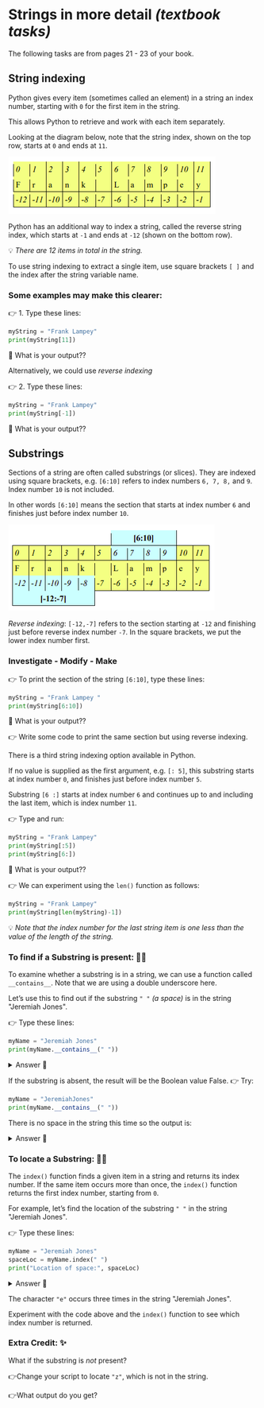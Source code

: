 # Strings in more detail _(textbook tasks)_ 
The following tasks are from pages 21 - 23 of your book.


## String indexing
Python gives every item (sometimes called an element) in a 
string an index number, starting with `0` for the first item in the string. 

This allows Python to retrieve and work with each item separately.

Looking at the diagram below, note that the string index, 
shown on the top row, starts at `0` and ends at `11`. 

![image](image.png)

Python has an additional way to index a string, called the reverse string index, which starts at ``-1`` and ends at ``-12`` (shown on the bottom row). 

💡 _There are 12 items in total in the string._

To use string indexing to extract a single item, use square 
brackets `[ ]` and the index after the string variable name. 

### Some examples may make this clearer:

👉 1. Type these lines:
````py
myString = "Frank Lampey"
print(myString[11])
````
🤔 What is your output??

Alternatively, we could use _reverse indexing_

👉 2. Type these lines:
````py
myString = "Frank Lampey"
print(myString[-1])
````
🤔 What is your output??

## Substrings
Sections of a string are often called substrings (or slices). 
They are indexed using square brackets, e.g. ``[6:10]`` refers to index numbers ``6, 7, 8,`` and ``9``. 
Index number ``10`` is not included. 

In other words ``[6:10]`` means the section that starts 
at index number ``6`` and finishes just before index number ``10``.

![image](image_2.png)

_Reverse indexing_: ``[-12,-7]`` refers to the section starting at ``-12`` and finishing just before reverse index number ``-7``. In the square brackets, we put the lower index number first.

### Investigate - Modify - Make
  
👉 To print the section of the string ``[6:10]``, type these lines:
````py
myString = "Frank Lampey "
print(myString[6:10])
````
🤔 What is your output??

👉 Write some code to print the same section but using 
reverse indexing.

There is a third string indexing option available in Python. 

If no value is supplied as the first argument, e.g. ``[: 5]``, this substring starts at index number ``0``, and finishes just before index number ``5``. 

Substring ``[6 :]`` starts at index number ``6`` and continues up to and including the last item, which is index number ``11``.

👉 Type and run:
````py
myString = "Frank Lampey"
print(myString[:5])
print(myString[6:])
````
🤔 What is your output??

👉 We can experiment using the ``len()`` function as follows:
````py
myString = "Frank Lampey"
print(myString[len(myString)-1])
````


💡 _Note that the index number for the last string item is one 
less than the value of the length of the string._

### To find if a Substring is present: 🕵️‍♂️
To examine whether a substring is in a string, we can use a 
function called ``__contains__``. Note that we are using a 
double underscore here.

Let’s use this to find out if the substring ``" "`` _(a space)_ is in the string "Jeremiah Jones". 

👉 Type these lines:
````py
myName = "Jeremiah Jones"
print(myName.__contains__(" "))
````
<details> 
  <summary> Answer 👀</summary>
  
  The output is the Boolean value ``True`` because the substring is present.
</details>

If the substring is absent, the result will be the Boolean value False. 
👉 Try:
````py
myName = "JeremiahJones"
print(myName.__contains__(" "))
````
There is no space in the string this time so the output is:

<details> 
  <summary> Answer 👀</summary>

  `FALSE`
  
</details>

### To locate a Substring: 🕵️‍♂️

The ``index()`` function finds a given item in a string and returns its index number. If the same item occurs more than once, the ``index()`` function returns the first index number, starting from ``0``.

For example, let’s find the location of the substring ``" "`` in the string "Jeremiah Jones". 

👉 Type these lines:
````py
myName = "Jeremiah Jones"
spaceLoc = myName.index(" ")
print("Location of space:", spaceLoc)
````
<details> 
  <summary> Answer 👀</summary>

The index number for the substring ``" "`` is ``8``. 

This value is assigned to the variable ``spaceLoc``.
  
  
</details>

The character ``"e"`` occurs three times in the string "Jeremiah Jones". 

Experiment with the code above and the ``index()`` function to see which index number is 
returned.

### Extra Credit: ✨

What if the substring is _not_ present?

👉Change your script to locate ``"z"``, which is not in the string. 

👉What output do you get?


